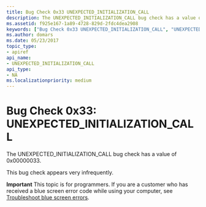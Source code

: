 ```yaml
---
title: Bug Check 0x33 UNEXPECTED_INITIALIZATION_CALL
description: The UNEXPECTED_INITIALIZATION_CALL bug check has a value of 0x00000033.This bug check appears very infrequently.
ms.assetid: f925e167-1a89-4728-829d-2fdc4dea2908
keywords: ["Bug Check 0x33 UNEXPECTED_INITIALIZATION_CALL", "UNEXPECTED_INITIALIZATION_CALL"]
ms.author: domars
ms.date: 05/23/2017
topic_type:
- apiref
api_name:
- UNEXPECTED_INITIALIZATION_CALL
api_type:
- NA
ms.localizationpriority: medium
---
```


# Bug Check 0x33: UNEXPECTED\_INITIALIZATION\_CALL


The UNEXPECTED\_INITIALIZATION\_CALL bug check has a value of 0x00000033.

This bug check appears very infrequently.

**Important** This topic is for programmers. If you are a customer who has received a blue screen error code while using your computer, see [Troubleshoot blue screen errors](http://windows.microsoft.com/windows-10/troubleshoot-blue-screen-errors).

 

 





